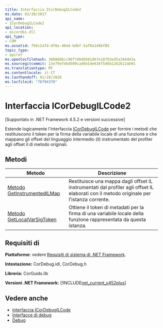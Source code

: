 ```yaml
---
title: Interfaccia ICorDebugILCode2
ms.date: 03/30/2017
api_name:
- ICorDebugILCode2
api_location:
- mscordbi.dll
api_type:
- COM
ms.assetid: f9dc2afd-df8a-464d-bdbf-5af0a1d4bf85
topic_type:
- apiref
ms.openlocfilehash: 30008d6cc98f7d0d0501d67e18703ed5a344d43a
ms.sourcegitcommit: 13e79efdbd589cad6b1de634f5d6b1262b12ab01
ms.translationtype: MT
ms.contentlocale: it-IT
ms.lasthandoff: 01/28/2020
ms.locfileid: "76794370"
---
```

# <a name="icordebugilcode2-interface"></a>Interfaccia ICorDebugILCode2
[Supportato in .NET Framework 4.5.2 e versioni successive]  
  
 Estende logicamente l'interfaccia [ICorDebugILCode](icordebugilcode-interface.md) per fornire i metodi che restituiscono il token per la firma della variabile locale di una funzione e che mappano gli offset del linguaggio intermedio (il) instrumentato del profiler agli offset il di metodo originali.  
  
## <a name="methods"></a>Metodi  
  
|Metodo|Descrizione|  
|------------|-----------------|  
|[Metodo GetInstrumentedILMap](icordebugilcode2-getinstrumentedilmap-method.md)|Restituisce una mappa dagli offset IL instrumentati dal profiler agli offset IL elaborati con il metodo originale per l'istanza corrente.|  
|[Metodo GetLocalVarSigToken](icordebugilcode2-getlocalvarsigtoken-method.md)|Ottiene il token di metadati per la firma di una variabile locale della funzione rappresentata da questa istanza.|  
  
## <a name="requirements"></a>Requisiti di  
 **Piattaforme:** vedere [Requisiti di sistema di .NET Framework](../../../../docs/framework/get-started/system-requirements.md).  
  
 **Intestazione:** CorDebug.idl, CorDebug.h  
  
 **Libreria:** CorGuids.lib  
  
 **Versioni .NET Framework:** [!INCLUDE[net_current_v452plus](../../../../includes/net-current-v452plus-md.md)]  
  
## <a name="see-also"></a>Vedere anche

- [Interfaccia ICorDebugILCode](icordebugilcode-interface.md)
- [Interfacce di debug](debugging-interfaces.md)
- [Debug](index.md)

